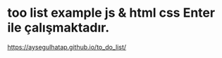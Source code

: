# too list example js & html css Enter ile çalışmaktadır.

https://aysegulhatap.github.io/to_do_list/

